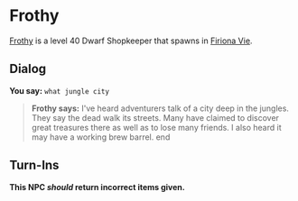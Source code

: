 # Frothy



[Frothy](/npc/84163) is a level 40 Dwarf Shopkeeper that spawns in [Firiona Vie](/zone/84).



## Dialog

**You say:** `what jungle city`



>**Frothy says:** I've heard adventurers talk of a city deep in the jungles.  They say the dead walk its streets.  Many have claimed to discover great treasures there as well as to lose many friends.  I also heard it may have a working brew barrel.
end



## Turn-Ins



**This NPC *should* return incorrect items given.**





